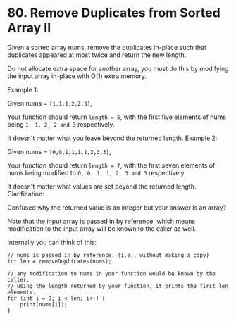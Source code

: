 # 80. Remove Duplicates from Sorted Array II

Given a sorted array nums, remove the duplicates in-place
 such that duplicates appeared at most twice and return the
 new length.

Do not allocate extra space for another array, you must do
 this by modifying the input array in-place with O(1) extra memory.

Example 1:

Given nums = `[1,1,1,2,2,3]`,

Your function should return `length = 5`, with the first five
 elements of nums being `1, 1, 2, 2 and 3` respectively.

It doesn't matter what you leave beyond the returned length.
Example 2:

Given nums = `[0,0,1,1,1,1,2,3,3]`,

Your function should return `length = 7`, with the first seven 
elements of nums being modified to `0, 0, 1, 1, 2, 3 and 3`
 respectively.

It doesn't matter what values are set beyond the returned length.
Clarification:

Confused why the returned value is an integer but your answer
 is an array?

Note that the input array is passed in by reference, which means
 modification to the input array will be known to the caller as well.

Internally you can think of this:
```
// nums is passed in by reference. (i.e., without making a copy)
int len = removeDuplicates(nums);

// any modification to nums in your function would be known by the caller.
// using the length returned by your function, it prints the first len elements.
for (int i = 0; i < len; i++) {
    print(nums[i]);
}
```
